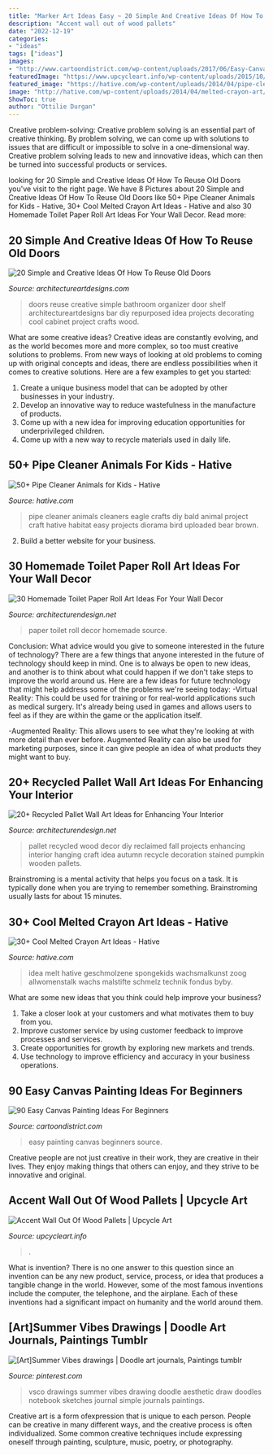 ```yaml
---
title: "Marker Art Ideas Easy ~ 20 Simple And Creative Ideas Of How To Reuse Old Doors"
description: "Accent wall out of wood pallets"
date: "2022-12-19"
categories:
- "ideas"
tags: ["ideas"]
images:
- "http://www.cartoondistrict.com/wp-content/uploads/2017/06/Easy-Canvas-Painting-Ideas-For-Beginners16-1.jpg"
featuredImage: "https://www.upcycleart.info/wp-content/uploads/2015/10/Wooden-Pallet-Wall.jpg"
featured_image: "https://hative.com/wp-content/uploads/2014/04/pipe-cleaner-animals/3-diy-bald-eagle.jpg"
image: "http://hative.com/wp-content/uploads/2014/04/melted-crayon-art/13-love-in-rain.jpg"
ShowToc: true
author: "Ottilie Durgan"
---
```



Creative problem-solving:
Creative problem solving is an essential part of creative thinking. By problem solving, we can come up with solutions to issues that are difficult or impossible to solve in a one-dimensional way. Creative problem solving leads to new and innovative ideas, which can then be turned into successful products or services.

	

		
looking for 20 Simple and Creative Ideas Of How To Reuse Old Doors you've visit to the right page. We have 8 Pictures about 20 Simple and Creative Ideas Of How To Reuse Old Doors like 50+ Pipe Cleaner Animals for Kids - Hative, 30+ Cool Melted Crayon Art Ideas - Hative and also 30 Homemade Toilet Paper Roll Art Ideas For Your Wall Decor. Read more:
		
    
## 20 Simple And Creative Ideas Of How To Reuse Old Doors

<img loading=lazy src="http://www.architectureartdesigns.com/wp-content/uploads/2013/04/ArchitectureArtDesigns-62.jpg" onerror="this.onerror=null;this.src='https://tse1.mm.bing.net/th?id=OIP.qFf5KsZxZ5MplHaH0pqJcAHaJ3&amp;pid=15.1';" alt="20 Simple and Creative Ideas Of How To Reuse Old Doors">

_Source: architectureartdesigns.com_

>doors reuse creative simple bathroom organizer door shelf architectureartdesigns bar diy repurposed idea projects decorating cool cabinet project crafts wood. 

	

What are some creative ideas?
Creative ideas are constantly evolving, and as the world becomes more and more complex, so too must creative solutions to problems. From new ways of looking at old problems to coming up with original concepts and ideas, there are endless possibilities when it comes to creative solutions. Here are a few examples to get you started:
1. Create a unique business model that can be adopted by other businesses in your industry.
2. Develop an innovative way to reduce wastefulness in the manufacture of products.
3. Come up with a new idea for improving education opportunities for underprivileged children.
4. Come up with a new way to recycle materials used in daily life.

    
## 50+ Pipe Cleaner Animals For Kids - Hative

<img loading=lazy src="https://hative.com/wp-content/uploads/2014/04/pipe-cleaner-animals/3-diy-bald-eagle.jpg" onerror="this.onerror=null;this.src='https://tse3.mm.bing.net/th?id=OIP.2H3gXCUw6bX5I87BIR9jDgHaFj&amp;pid=15.1';" alt="50+ Pipe Cleaner Animals for Kids - Hative">

_Source: hative.com_

>pipe cleaner animals cleaners eagle crafts diy bald animal project craft hative habitat easy projects diorama bird uploaded bear brown. 

	

2. Build a better website for your business. 

    
## 30 Homemade Toilet Paper Roll Art Ideas For Your Wall Decor

<img loading=lazy src="https://cdn.architecturendesign.net/wp-content/uploads/2015/02/AD-Toilet-Paper-Roll-Wall-Art-11.jpg" onerror="this.onerror=null;this.src='https://tse3.mm.bing.net/th?id=OIP.iDiZqP9MLY4gKJ7a1ksGUgHaLG&amp;pid=15.1';" alt="30 Homemade Toilet Paper Roll Art Ideas For Your Wall Decor">

_Source: architecturendesign.net_

>paper toilet roll decor homemade source. 

	

Conclusion: What advice would you give to someone interested in the future of technology?
There are a few things that anyone interested in the future of technology should keep in mind. One is to always be open to new ideas, and another is to think about what could happen if we don't take steps to improve the world around us. Here are a few ideas for future technology that might help address some of the problems we're seeing today: 
-Virtual Reality: This could be used for training or for real-world applications such as medical surgery. It's already being used in games and allows users to feel as if they are within the game or the application itself. 

-Augmented Reality: This allows users to see what they're looking at with more detail than ever before. Augmented Reality can also be used for marketing purposes, since it can give people an idea of what products they might want to buy.

    
## 20+ Recycled Pallet Wall Art Ideas For Enhancing Your Interior

<img loading=lazy src="http://cdn.architecturendesign.net/wp-content/uploads/2015/06/AD-Pallet-Wall-Art-14.jpg" onerror="this.onerror=null;this.src='https://tse1.mm.bing.net/th?id=OIP.ZEvAOThnjVQaw_KjwxcIxgHaJ4&amp;pid=15.1';" alt="20+ Recycled Pallet Wall Art Ideas for Enhancing Your Interior">

_Source: architecturendesign.net_

>pallet recycled wood decor diy reclaimed fall projects enhancing interior hanging craft idea autumn recycle decoration stained pumpkin wooden pallets. 

	

Brainstroming is a mental activity that helps you focus on a task. It is typically done when you are trying to remember something. Brainstroming usually lasts for about 15 minutes.

    
## 30+ Cool Melted Crayon Art Ideas - Hative

<img loading=lazy src="http://hative.com/wp-content/uploads/2014/04/melted-crayon-art/13-love-in-rain.jpg" onerror="this.onerror=null;this.src='https://tse4.mm.bing.net/th?id=OIP.4u2mf1Mcwn6edmzJLByh0wHaJ6&amp;pid=15.1';" alt="30+ Cool Melted Crayon Art Ideas - Hative">

_Source: hative.com_

>idea melt hative geschmolzene spongekids wachsmalkunst zoog allwomenstalk wachs malstifte schmelz technik fondus byby. 

	

What are some new ideas that you think could help improve your business?
1. Take a closer look at your customers and what motivates them to buy from you.
2. Improve customer service by using customer feedback to improve processes and services.
3. Create opportunities for growth by exploring new markets and trends. 
4. Use technology to improve efficiency and accuracy in your business operations.

    
## 90 Easy Canvas Painting Ideas For Beginners

<img loading=lazy src="http://www.cartoondistrict.com/wp-content/uploads/2017/06/Easy-Canvas-Painting-Ideas-For-Beginners16-1.jpg" onerror="this.onerror=null;this.src='https://tse2.mm.bing.net/th?id=OIP.x74ywo_6lFqgoTmFRqKvLQHaKQ&amp;pid=15.1';" alt="90 Easy Canvas Painting Ideas For Beginners">

_Source: cartoondistrict.com_

>easy painting canvas beginners source. 

	

Creative people are not just creative in their work, they are creative in their lives. They enjoy making things that others can enjoy, and they strive to be innovative and original.

    
## Accent Wall Out Of Wood Pallets | Upcycle Art

<img loading=lazy src="https://www.upcycleart.info/wp-content/uploads/2015/10/Wooden-Pallet-Wall.jpg" onerror="this.onerror=null;this.src='https://tse2.mm.bing.net/th?id=OIP.yYLbKz7JPSEI4vcfSE5A3QHaJ4&amp;pid=15.1';" alt="Accent Wall Out Of Wood Pallets | Upcycle Art">

_Source: upcycleart.info_

>. 

	

What is invention?
There is no one answer to this question since an invention can be any new product, service, process, or idea that produces a tangible change in the world. However, some of the most famous inventions include the computer, the telephone, and the airplane. Each of these inventions had a significant impact on humanity and the world around them.

    
## [Art]Summer Vibes Drawings | Doodle Art Journals, Paintings Tumblr

<img loading=lazy src="https://i.pinimg.com/736x/42/6b/e3/426be3c4b6c2bb74f3adfd2995b9937d.jpg" onerror="this.onerror=null;this.src='https://tse2.mm.bing.net/th?id=OIP.IOnvInW5Ncctvl5zXdyJ2AAAAA&amp;pid=15.1';" alt="[Art]Summer Vibes drawings | Doodle art journals, Paintings tumblr">

_Source: pinterest.com_

>vsco drawings summer vibes drawing doodle aesthetic draw doodles notebook sketches journal simple journals paintings. 

	

Creative art is a form ofexpression that is unique to each person. People can be creative in many different ways, and the creative process is often individualized. Some common creative techniques include expressing oneself through painting, sculpture, music, poetry, or photography.

